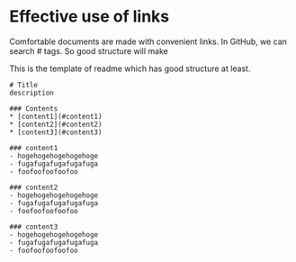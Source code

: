 # Effective use of links
Comfortable documents are made with convenient links.
In GitHub, we can search # tags. So good structure will make 

This is the template of readme which has good structure at least.
```:
# Title
description

### Contents
* [content1](#content1)
* [content2](#content2)
* [content3](#content3)

### content1
- hogehogehogehogehoge
- fugafugafugafugafuga
- foofoofoofoofoo

### content2
- hogehogehogehogehoge
- fugafugafugafugafuga
- foofoofoofoofoo

### content3
- hogehogehogehogehoge
- fugafugafugafugafuga
- foofoofoofoofoo

```
